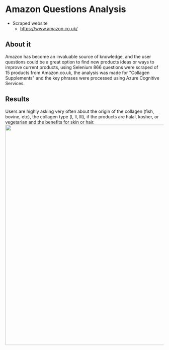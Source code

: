 # Amazon Questions Analysis
* Scraped website
    * https://www.amazon.co.uk/
    
## About it
Amazon has become an invaluable source of knowledge, and the user questions could be a great option to find new products ideas or ways to improve current products, using Selenium 866 questions were scraped of 15 products from 
Amazon.co.uk, the analysis was made for "Collagen Supplements" and the key phrases were processed using Azure Cognitive Services.

## Results
Users are highly asking very often about the origin of the collagen (fish, bovine, etc), the collagen type (l, ll, lll), if the products are halal, kosher, or vegetarian and the benefits for skin or hair.
<img src="https://user-images.githubusercontent.com/66921012/115995434-77b98580-a5db-11eb-9cd3-67c1ca7eb329.png" width="1000" height="700">
